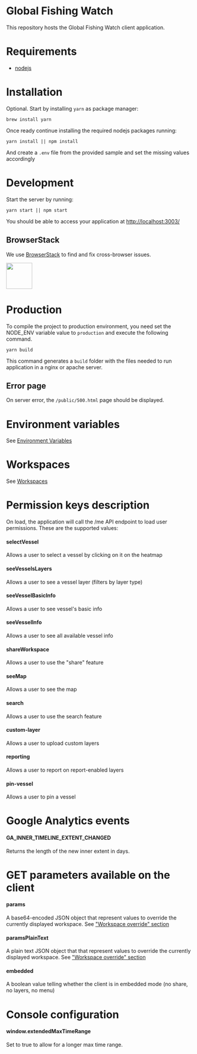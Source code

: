 # Global Fishing Watch

This repository hosts the Global Fishing Watch client application.

# Requirements

- [nodejs](https://nodejs.org/en/)

# Installation

Optional. Start by installing `yarn` as package manager:

```
brew install yarn
```

Once ready continue installing the required nodejs packages running:

```
yarn install || npm install
```

And create a `.env` file from the provided sample and set the missing values accordingly

# Development

Start the server by running:

```
yarn start || npm start
```

You should be able to access your application at [http://localhost:3003/](http://localhost:3003/)

## BrowserStack

We use [BrowserStack](https://www.browserstack.com) to find and fix cross-browser issues.

<a href="https://www.browserstack.com"><img src="https://www.browserstack.com/images/layout/browserstack-logo-600x315.png" height="70" /></a>


# Production

To compile the project to production environment, you need set the NODE_ENV variable value to `production` and
execute the following command.

```
yarn build
```

This command generates a `build` folder with the files needed to run application in a nginx or apache server.

## Error page

On server error, the `/public/500.html` page should be displayed.

# Environment variables

See <a href="https://github.com/GlobalFishingWatch/map-client/blob/develop/documentation/env_variables.md">Environment Variables</a>

# Workspaces

See <a href="https://github.com/GlobalFishingWatch/map-client/blob/develop/documentation/workspaces.md">Workspaces</a>

# Permission keys description

On load, the application will call the /me API endpoint to load user permissions. These are the supported values:

#### selectVessel

Allows a user to select a vessel by clicking on it on the heatmap

#### seeVesselsLayers

Allows a user to see a vessel layer (filters by layer type)

#### seeVesselBasicInfo

Allows a user to see vessel's basic info

#### seeVesselInfo

Allows a user to see all available vessel info

#### shareWorkspace

Allows a user to use the "share" feature

#### seeMap

Allows a user to see the map

#### search

Allows a user to use the search feature

#### custom-layer

Allows a user to upload custom layers

#### reporting

Allows a user to report on report-enabled layers

#### pin-vessel

Allows a user to pin a vessel

# Google Analytics events

#### GA_INNER_TIMELINE_EXTENT_CHANGED

Returns the length of the new inner extent in days.

# GET parameters available on the client

#### params

A base64-encoded JSON object that represent values to override the currently displayed workspace. See <a href="https://github.com/GlobalFishingWatch/map-client/blob/develop/documentation/workspaces.md#workspace-override">"Workspace override" section</a>

#### paramsPlainText

A plain text JSON object that that represent values to override the currently displayed workspace. See <a href="https://github.com/GlobalFishingWatch/map-client/blob/develop/documentation/workspaces.md#workspace-override">"Workspace override" section</a>

#### embedded

A boolean value telling whether the client is in embedded mode (no share, no layers, no menu)

# Console configuration

#### window.extendedMaxTimeRange

Set to true to allow for a longer max time range.
